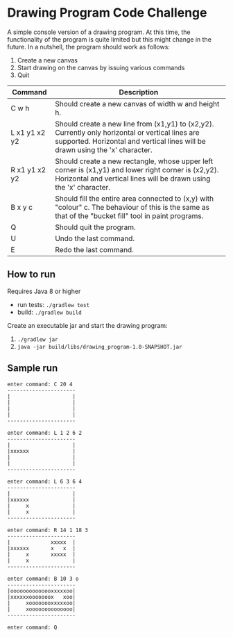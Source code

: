 # Drawing Program Code Challenge

A simple console version of a drawing program.
At this time, the functionality of the program is quite limited but this might change in the future.
In a nutshell, the program should work as follows:
 1. Create a new canvas
 2. Start drawing on the canvas by issuing various commands
 3. Quit


| Command       | Description                                                                                                                                                                       |
|---------------|-----------------------------------------------------------------------------------------------------------------------------------------------------------------------------------|
| C w h         | Should create a new canvas of width w and height h.                                                                                                                               |
| L x1 y1 x2 y2 | Should create a new line from (x1,y1) to (x2,y2). Currently only horizontal or vertical lines are supported. Horizontal and vertical lines will be drawn using the 'x' character. |
| R x1 y1 x2 y2 | Should create a new rectangle, whose upper left corner is (x1,y1) and lower right corner is (x2,y2). Horizontal and vertical lines will be drawn using the 'x' character.         |
| B x y c       | Should fill the entire area connected to (x,y) with "colour" c. The behaviour of this is the same as that of the "bucket fill" tool in paint programs.                            |
| Q             | Should quit the program.                                                                                                                                                          |
| U             | Undo the last command.                                                                                                                                                            |
| E             | Redo the last command.     

## How to run
Requires Java 8 or higher

* run tests: `./gradlew test`
* build: `./gradlew build`

Create an executable jar and start the drawing program:
1. `./gradlew jar`
2. `java -jar build/libs/drawing_program-1.0-SNAPSHOT.jar`

## Sample run
```
enter command: C 20 4
----------------------
|                    |
|                    |
|                    |
|                    |
----------------------

enter command: L 1 2 6 2
----------------------
|                    |
|xxxxxx              |
|                    |
|                    |
----------------------

enter command: L 6 3 6 4
----------------------
|                    |
|xxxxxx              |
|     x              |
|     x              |
----------------------

enter command: R 14 1 18 3
----------------------
|             xxxxx  |
|xxxxxx       x   x  |
|     x       xxxxx  |
|     x              |
----------------------

enter command: B 10 3 o
----------------------
|oooooooooooooxxxxxoo|
|xxxxxxooooooox   xoo|
|     xoooooooxxxxxoo|
|     xoooooooooooooo|
----------------------

enter command: Q
```


